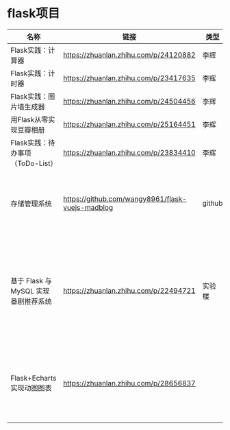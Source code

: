 # flask项目

| 名称                                 | 链接                                             | 类型   | 说明                                                         |
| ------------------------------------ | ------------------------------------------------ | ------ | ------------------------------------------------------------ |
| Flask实践：计算器                    | https://zhuanlan.zhihu.com/p/24120882            | 李辉   | 单页应用                                                     |
| Flask实践：计时器                    | https://zhuanlan.zhihu.com/p/23417635            | 李辉   |                                                              |
| Flask实践：图片墙生成器              | https://zhuanlan.zhihu.com/p/24504456            | 李辉   |                                                              |
| 用Flask从零实现豆瓣相册              | https://zhuanlan.zhihu.com/p/25164451            | 李辉   |                                                              |
| Flask实践：待办事项（ToDo-List）     | https://zhuanlan.zhihu.com/p/23834410            | 李辉   |                                                              |
|                                      |                                                  |        |                                                              |
|                                      |                                                  |        |                                                              |
|                                      |                                                  |        |                                                              |
| 存储管理系统                         | https://github.com/wangy8961/flask-vuejs-madblog | github | flask vuejs前后端分离实战项目                                |
| 基于 Flask 与 MySQL 实现番剧推荐系统 | https://zhuanlan.zhihu.com/p/22494721            | 实验楼 | 用 Python 连接 MySQL 数据库，如何查询和展示数据及设计推荐算法等知识 |
| Flask+Echarts 实现动图图表           | https://zhuanlan.zhihu.com/p/28656837            |        | 将Echarts嵌套进Flask的html模板中                             |
|                                      |                                                  |        |                                                              |
|                                      |                                                  |        |                                                              |
|                                      |                                                  |        |                                                              |

